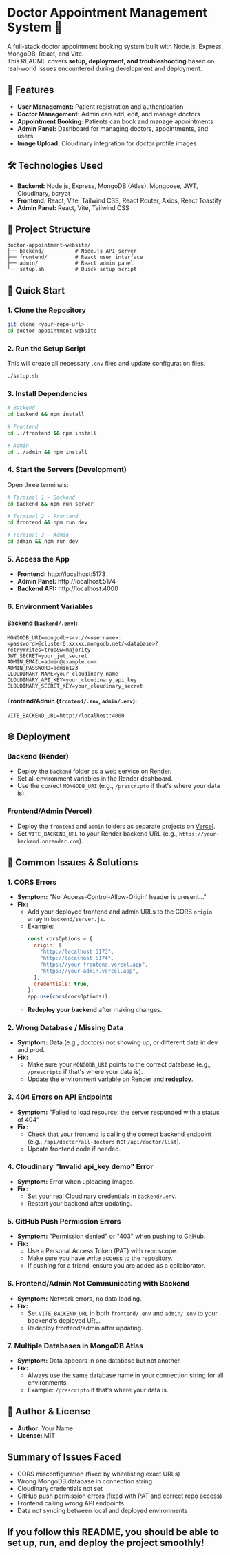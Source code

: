 # Doctor Appointment Management System 🏥

A full-stack doctor appointment booking system built with Node.js, Express, MongoDB, React, and Vite.  
This README covers **setup, deployment, and troubleshooting** based on real-world issues encountered during development and deployment.

## 🚀 Features

- **User Management:** Patient registration and authentication
- **Doctor Management:** Admin can add, edit, and manage doctors
- **Appointment Booking:** Patients can book and manage appointments
- **Admin Panel:** Dashboard for managing doctors, appointments, and users
- **Image Upload:** Cloudinary integration for doctor profile images

## 🛠️ Technologies Used

- **Backend:** Node.js, Express, MongoDB (Atlas), Mongoose, JWT, Cloudinary, bcrypt
- **Frontend:** React, Vite, Tailwind CSS, React Router, Axios, React Toastify
- **Admin Panel:** React, Vite, Tailwind CSS

## 📁 Project Structure

```
doctor-appointment-website/
├── backend/          # Node.js API server
├── frontend/         # React user interface
├── admin/            # React admin panel
└── setup.sh          # Quick setup script
```

## 🚦 Quick Start

### 1. **Clone the Repository**

```bash
git clone <your-repo-url>
cd doctor-appointment-website
```

### 2. **Run the Setup Script**

This will create all necessary `.env` files and update configuration files.

```bash
./setup.sh
```

### 3. **Install Dependencies**

```bash
# Backend
cd backend && npm install

# Frontend
cd ../frontend && npm install

# Admin
cd ../admin && npm install
```

### 4. **Start the Servers (Development)**

Open three terminals:

```bash
# Terminal 1 - Backend
cd backend && npm run server

# Terminal 2 - Frontend
cd frontend && npm run dev

# Terminal 3 - Admin
cd admin && npm run dev
```

### 5. **Access the App**

- **Frontend:** http://localhost:5173
- **Admin Panel:** http://localhost:5174
- **Backend API:** http://localhost:4000

### 6. **Environment Variables**

#### **Backend (`backend/.env`):**

```
MONGODB_URI=mongodb+srv://<username>:<password>@cluster0.xxxxx.mongodb.net/<database>?retryWrites=true&w=majority
JWT_SECRET=your_jwt_secret
ADMIN_EMAIL=admin@example.com
ADMIN_PASSWORD=admin123
CLOUDINARY_NAME=your_cloudinary_name
CLOUDINARY_API_KEY=your_cloudinary_api_key
CLOUDINARY_SECRET_KEY=your_cloudinary_secret
```

#### **Frontend/Admin (`frontend/.env`, `admin/.env`):**

```
VITE_BACKEND_URL=http://localhost:4000
```

## 🌐 Deployment

### **Backend (Render)**

- Deploy the `backend` folder as a web service on [Render](https://render.com).
- Set all environment variables in the Render dashboard.
- Use the correct `MONGODB_URI` (e.g., `/prescripto` if that's where your data is).

### **Frontend/Admin (Vercel)**

- Deploy the `frontend` and `admin` folders as separate projects on [Vercel](https://vercel.com).
- Set `VITE_BACKEND_URL` to your Render backend URL (e.g., `https://your-backend.onrender.com`).

## 🐞 Common Issues & Solutions

### 1. **CORS Errors**

- **Symptom:** "No 'Access-Control-Allow-Origin' header is present..."
- **Fix:**
  - Add your deployed frontend and admin URLs to the CORS `origin` array in `backend/server.js`.
  - Example:
    ```js
    const corsOptions = {
      origin: [
        "http://localhost:5173",
        "http://localhost:5174",
        "https://your-frontend.vercel.app",
        "https://your-admin.vercel.app",
      ],
      credentials: true,
    };
    app.use(cors(corsOptions));
    ```
  - **Redeploy your backend** after making changes.

### 2. **Wrong Database / Missing Data**

- **Symptom:** Data (e.g., doctors) not showing up, or different data in dev and prod.
- **Fix:**
  - Make sure your `MONGODB_URI` points to the correct database (e.g., `/prescripto` if that's where your data is).
  - Update the environment variable on Render and **redeploy**.

### 3. **404 Errors on API Endpoints**

- **Symptom:** "Failed to load resource: the server responded with a status of 404"
- **Fix:**
  - Check that your frontend is calling the correct backend endpoint (e.g., `/api/doctor/all-doctors` not `/api/doctor/list`).
  - Update frontend code if needed.

### 4. **Cloudinary "Invalid api_key demo" Error**

- **Symptom:** Error when uploading images.
- **Fix:**
  - Set your real Cloudinary credentials in `backend/.env`.
  - Restart your backend after updating.

### 5. **GitHub Push Permission Errors**

- **Symptom:** "Permission denied" or "403" when pushing to GitHub.
- **Fix:**
  - Use a Personal Access Token (PAT) with `repo` scope.
  - Make sure you have write access to the repository.
  - If pushing for a friend, ensure you are added as a collaborator.

### 6. **Frontend/Admin Not Communicating with Backend**

- **Symptom:** Network errors, no data loading.
- **Fix:**
  - Set `VITE_BACKEND_URL` in both `frontend/.env` and `admin/.env` to your backend's deployed URL.
  - Redeploy frontend/admin after updating.

### 7. **Multiple Databases in MongoDB Atlas**

- **Symptom:** Data appears in one database but not another.
- **Fix:**
  - Always use the same database name in your connection string for all environments.
  - Example: `/prescripto` if that's where your data is.

## 📝 Author & License

- **Author:** Your Name
- **License:** MIT

## **Summary of Issues Faced**

- CORS misconfiguration (fixed by whitelisting exact URLs)
- Wrong MongoDB database in connection string
- Cloudinary credentials not set
- GitHub push permission errors (fixed with PAT and correct repo access)
- Frontend calling wrong API endpoints
- Data not syncing between local and deployed environments

## **If you follow this README, you should be able to set up, run, and deploy the project smoothly!**
